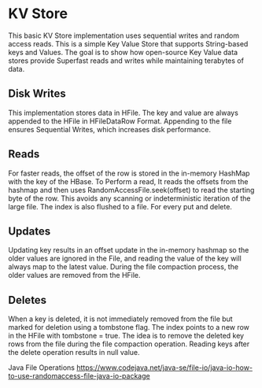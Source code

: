 # KV Store
This basic KV Store implementation uses sequential writes and random access reads. This is a simple Key Value Store that supports String-based keys and Values. The goal is to show how open-source Key Value data stores provide Superfast reads and writes while maintaining terabytes of data.

## Disk Writes 
This implementation stores data in HFile. The key and value are always appended to the HFile in HFileDataRow Format. Appending to the file ensures Sequential Writes, which increases disk performance. 

## Reads
For faster reads, the offset of the row is stored in the in-memory HashMap with the key of the HBase. To Perform a read, It reads the offsets from the hashmap and then uses RandomAccessFile.seek(offset) to read the starting byte of the row. This avoids any scanning or indeterministic iteration of the large file. The index is also flushed to a file. For every put and delete.

## Updates

Updating key results in an offset update in the in-memory hashmap so the older values are ignored in the File, and reading the value of the key will always map to the latest value. During the file compaction process, the older values are removed from the HFile.

## Deletes
When a key is deleted, it is not immediately removed from the file but marked for deletion using a tombstone flag. The index points to a new row in the HFile with tombstone = true. The idea is to remove the deleted key rows from the file during the file compaction operation. Reading keys after the delete operation results in null value. 




Java File Operations
https://www.codejava.net/java-se/file-io/java-io-how-to-use-randomaccess-file-java-io-package
